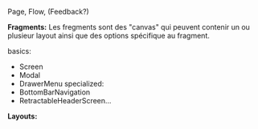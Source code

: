Page, Flow, (Feedback?)

**Fragments:**
Les fregments sont des "canvas" qui peuvent contenir un ou plusieur layout ainsi que des options spécifique au fragment. 

basics:
  - Screen
  - Modal
  - DrawerMenu
specialized:
  - BottomBarNavigation
  - RetractableHeaderScreen...

**Layouts:**
